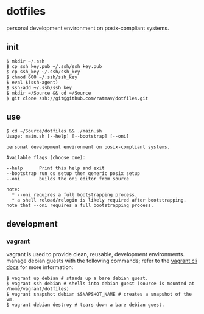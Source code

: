 dotfiles
========

personal development environment on posix-compliant systems.

## init

```shell
$ mkdir ~/.ssh
$ cp ssh_key.pub ~/.ssh/ssh_key.pub
$ cp ssh_key ~/.ssh/ssh_key
$ chmod 600 ~/.ssh/ssh_key
$ eval $(ssh-agent)
$ ssh-add ~/.ssh/ssh_key
$ mkdir ~/Source && cd ~/Source
$ git clone ssh://git@github.com/ratmav/dotfiles.git
```

## use

```shell
$ cd ~/Source/dotfiles && ./main.sh
Usage: main.sh [--help] [--bootstrap] [--oni]

personal development environment on posix-compliant systems.

Available flags (choose one):

--help      Print this help and exit
--bootstrap run os setup then generic posix setup
--oni       builds the oni editor from source

note:
  * --oni requires a full bootstrapping process.
  * a shell reload/relogin is likely required after bootstrapping.
note that --oni requires a full bootstrapping process.
```

## development

### vagrant

vagrant is used to provide clean, reusable, development environments. manage debian guests with the following commands; refer to the [vagrant cli docs](https://www.vagrantup.com/docs/cli) for more information:

```shell
$ vagrant up debian # stands up a bare debian guest.
$ vagrant ssh debian # shells into debian guest (source is mounted at /home/vagrant/dotfiles)
$ vagrant snapshot debian $SNAPSHOT_NAME # creates a snapshot of the vm.
$ vagrant debian destroy # tears down a bare debian guest.
```
